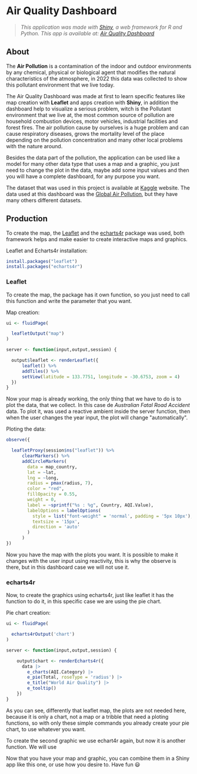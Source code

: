 # Air Quality Dashboard
> _This application was made with [Shiny](https://shiny.rstudio.com/), a web framework for R and Python. This app is available at: [Air Quality Dashboard](https://furlanis.shinyapps.io/AirQualityDashboard/)_

## About 

The **Air Pollution** is a contamination of the indoor and outdoor environments by any chemical, physical or biological agent that modifies the natural characteristics of the atmosphere, in 2022 this data was collected to show this pollutant environment that we live today.

The Air Quality Dashboard was made at first to learn specific features like map creation with **Leaflet** and apps creation with **Shiny**, in addition the
dashboard help to visualize a serious problem, witch is the Pollutant environment that we live at, the most common source of pollution are household combustion devices, motor vehicles, industrial facilities and forest fires. The air pollution cause by ourselves is a huge problem and can cause respiratory diseases, grows the mortality level of the place depending on the pollution concentration and many other local problems with the nature around.

Besides the data part of the pollution, the application can be used like a model for many other data type that uses a map and a graphic, you just need to change the plot in the data, maybe add some input values and then you will have a complete dashboard, for any purpose you want.

The dataset that was used in this project is available at [Kaggle](https://www.kaggle.com/datasets) website. The data used at this dashboard was the [Global Air Pollution](https://www.kaggle.com/datasets/hasibalmuzdadid/global-air-pollution-dataset), but they have many others different datasets.

## Production

To create the map, the [Leaflet](https://github.com/Leaflet/Leaflet) and the [echarts4r](https://echarts4r.john-coene.com) package was used, both framework helps and make easier to create interactive maps and graphics.  

Leaflet and Echarts4r installation:
```r
install.packages("leaflet")
install.packages("echarts4r")
```

### Leaflet

To create the map, the package has it own function, so you just need to call this function and write the parameter that you want.

Map creation:
```r
ui <- fluidPage(

  leafletOutput("map")
)

server <- function(input,output,session) {

  output$leaflet <- renderLeaflet({
      leaflet() %>%
      addTiles() %>%
      setView(latitude = 133.7751, longitude = -30.6753, zoom = 4)
  })
}
```

Now your map is already working, the only thing that we have to do is to plot the data, that we collect. In this case de _Australian Fatal Road Accident_ data. To plot it, was used a reactive ambient inside the server function, then when the user changes the year input, the plot will change "automatically".

Ploting the data:
```r
observe({

  leafletProxy(session$ns("leaflet")) %>%
      clearMarkers() %>%
      addCircleMarkers(
        data = map_country,
        lat = ~lat,
        lng = ~long,
        radius = pmax(radius, 7),
        color = "red",
        fillOpacity = 0.55,
        weight = 0,
        label = ~sprintf("%s : %g", Country, AQI.Value),
        labelOptions = labelOptions(
          style = list("font-weight" = 'normal', padding = '5px 10px'),
          textsize = '15px',
          direction = 'auto'
        )
      )
})
```
Now you have the map with the plots you want. It is possible to make it changes with the user input using reactivity, this is why the observe is there,
but in this dashboard case we will not use it. 

### echarts4r

Now, to create the graphics using echarts4r, just like leaflet it has the function to do it, in this specific case we are using the pie chart.

Pie chart creation:
```r
ui <- fluidPage(

  echarts4rOutput('chart')
)

server <- function(input,output,session) {

    output$chart <- renderEcharts4r({
      data |>
        e_charts(AQI.Category) |>
        e_pie(Total, roseType = 'radius') |>
        e_title("World Air Quality") |>
        e_tooltip()
    })
}
```
As you can see, differently that leaflet map, the plots are not needed here, because it is only a chart, not a map or a tribble that need a ploting functions,
so with only these simple commands you already create your pie chart, to use whatever you want.

To create the second graphic we use echart4r again, but now it is another function. We will use 

Now that you have your map and graphic, you can combine them in a Shiny app like this one, or use how you desire to. Have fun :smiley:
















